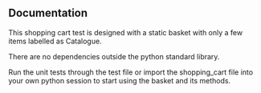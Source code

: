 ## Documentation

This shopping cart test is designed with a static basket with only a few items labelled as Catalogue. 

There are no dependencies outside the python standard library. 

Run the unit tests through the test file or import the shopping_cart file into your own python session to start using the basket and its methods. 